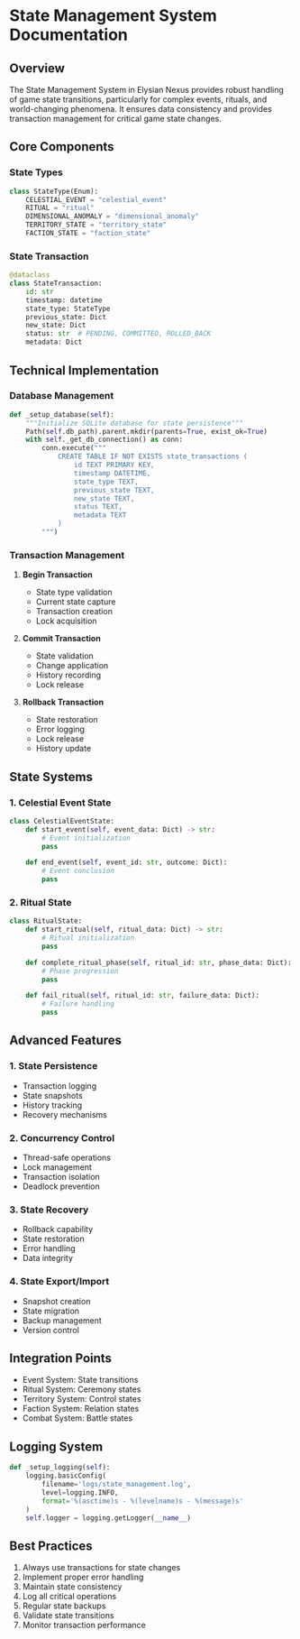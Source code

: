 # State Management System Documentation

## Overview
The State Management System in Elysian Nexus provides robust handling of game state transitions, particularly for complex events, rituals, and world-changing phenomena. It ensures data consistency and provides transaction management for critical game state changes.

## Core Components

### State Types
```python
class StateType(Enum):
    CELESTIAL_EVENT = "celestial_event"
    RITUAL = "ritual"
    DIMENSIONAL_ANOMALY = "dimensional_anomaly"
    TERRITORY_STATE = "territory_state"
    FACTION_STATE = "faction_state"
```

### State Transaction
```python
@dataclass
class StateTransaction:
    id: str
    timestamp: datetime
    state_type: StateType
    previous_state: Dict
    new_state: Dict
    status: str  # PENDING, COMMITTED, ROLLED_BACK
    metadata: Dict
```

## Technical Implementation

### Database Management
```python
def _setup_database(self):
    """Initialize SQLite database for state persistence"""
    Path(self.db_path).parent.mkdir(parents=True, exist_ok=True)
    with self._get_db_connection() as conn:
        conn.execute("""
            CREATE TABLE IF NOT EXISTS state_transactions (
                id TEXT PRIMARY KEY,
                timestamp DATETIME,
                state_type TEXT,
                previous_state TEXT,
                new_state TEXT,
                status TEXT,
                metadata TEXT
            )
        """)
```

### Transaction Management
1. **Begin Transaction**
   - State type validation
   - Current state capture
   - Transaction creation
   - Lock acquisition

2. **Commit Transaction**
   - State validation
   - Change application
   - History recording
   - Lock release

3. **Rollback Transaction**
   - State restoration
   - Error logging
   - Lock release
   - History update

## State Systems

### 1. Celestial Event State
```python
class CelestialEventState:
    def start_event(self, event_data: Dict) -> str:
        # Event initialization
        pass

    def end_event(self, event_id: str, outcome: Dict):
        # Event conclusion
        pass
```

### 2. Ritual State
```python
class RitualState:
    def start_ritual(self, ritual_data: Dict) -> str:
        # Ritual initialization
        pass

    def complete_ritual_phase(self, ritual_id: str, phase_data: Dict):
        # Phase progression
        pass

    def fail_ritual(self, ritual_id: str, failure_data: Dict):
        # Failure handling
        pass
```

## Advanced Features

### 1. State Persistence
- Transaction logging
- State snapshots
- History tracking
- Recovery mechanisms

### 2. Concurrency Control
- Thread-safe operations
- Lock management
- Transaction isolation
- Deadlock prevention

### 3. State Recovery
- Rollback capability
- State restoration
- Error handling
- Data integrity

### 4. State Export/Import
- Snapshot creation
- State migration
- Backup management
- Version control

## Integration Points
- Event System: State transitions
- Ritual System: Ceremony states
- Territory System: Control states
- Faction System: Relation states
- Combat System: Battle states

## Logging System
```python
def _setup_logging(self):
    logging.basicConfig(
        filename='logs/state_management.log',
        level=logging.INFO,
        format='%(asctime)s - %(levelname)s - %(message)s'
    )
    self.logger = logging.getLogger(__name__)
```

## Best Practices
1. Always use transactions for state changes
2. Implement proper error handling
3. Maintain state consistency
4. Log all critical operations
5. Regular state backups
6. Validate state transitions
7. Monitor transaction performance 